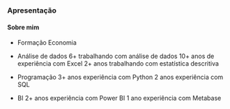 ### Apresentação

#### Sobre mim
- Formação
Economia

- Análise de dados
 6+ trabalhando com análise de dados
 10+ anos de experiência com Excel 
 2+ anos trabalhando com estatística descritiva
 
 - Programação
 3+ anos experiência com Python
 2 anos experiência com SQL
 
- BI
2+ anos experiência com Power BI
1 ano experiência com Metabase
